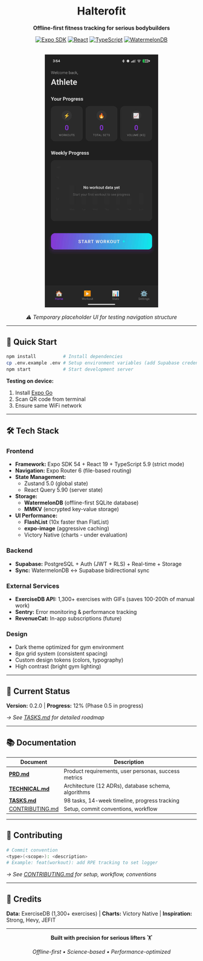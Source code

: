 <div align="center">

# Halterofit

**Offline-first fitness tracking for serious bodybuilders**

[![Expo SDK](https://img.shields.io/badge/Expo-54.0.12-000020?style=flat&logo=expo)](https://expo.dev)
[![React](https://img.shields.io/badge/React-19.1.0-61DAFB?style=flat&logo=react)](https://react.dev)
[![TypeScript](https://img.shields.io/badge/TypeScript-5.9-3178C6?style=flat&logo=typescript)](https://typescriptlang.org)
[![WatermelonDB](https://img.shields.io/badge/WatermelonDB-Offline--First-00A36C?style=flat)](https://nozbe.github.io/WatermelonDB/)

<br/>

<img src="./docs/images/home-placeholder.jpeg" alt="Home Screen Placeholder" width="300"/>

_⚠️ Temporary placeholder UI for testing navigation structure_

</div>

---

## 🚀 Quick Start

```bash
npm install          # Install dependencies
cp .env.example .env # Setup environment variables (add Supabase credentials)
npm start            # Start development server
```

**Testing on device:**
1. Install [Expo Go](https://expo.dev/client)
2. Scan QR code from terminal
3. Ensure same WiFi network

---

## 🛠️ Tech Stack

### Frontend
- **Framework:** Expo SDK 54 + React 19 + TypeScript 5.9 (strict mode)
- **Navigation:** Expo Router 6 (file-based routing)
- **State Management:**
  - Zustand 5.0 (global state)
  - React Query 5.90 (server state)
- **Storage:**
  - **WatermelonDB** (offline-first SQLite database)
  - **MMKV** (encrypted key-value storage)
- **UI Performance:**
  - **FlashList** (10x faster than FlatList)
  - **expo-image** (aggressive caching)
  - Victory Native (charts - under evaluation)

### Backend
- **Supabase:** PostgreSQL + Auth (JWT + RLS) + Real-time + Storage
- **Sync:** WatermelonDB ↔ Supabase bidirectional sync

### External Services
- **ExerciseDB API:** 1,300+ exercises with GIFs (saves 100-200h of manual work)
- **Sentry:** Error monitoring & performance tracking
- **RevenueCat:** In-app subscriptions (future)

### Design
- Dark theme optimized for gym environment
- 8px grid system (consistent spacing)
- Custom design tokens (colors, typography)
- High contrast (bright gym lighting)

---

## 🎯 Current Status

**Version:** 0.2.0 | **Progress:** 12% (Phase 0.5 in progress)

_→ See [TASKS.md](./docs/TASKS.md) for detailed roadmap_

---

## 📚 Documentation

| Document | Description |
|----------|-------------|
| **[PRD.md](./docs/PRD.md)** | Product requirements, user personas, success metrics |
| **[TECHNICAL.md](./docs/TECHNICAL.md)** | Architecture (12 ADRs), database schema, algorithms |
| **[TASKS.md](./docs/TASKS.md)** | 98 tasks, 14-week timeline, progress tracking |
| [CONTRIBUTING.md](./docs/CONTRIBUTING.md) | Setup, commit conventions, workflow |

---

## 🤝 Contributing

```bash
# Commit convention
<type>(<scope>): <description>
# Example: feat(workout): add RPE tracking to set logger
```

_→ See [CONTRIBUTING.md](./docs/CONTRIBUTING.md) for setup, workflow, conventions_

---

## 📝 Credits

**Data:** ExerciseDB (1,300+ exercises) | **Charts:** Victory Native | **Inspiration:** Strong, Hevy, JEFIT

---

<div align="center">

**Built with precision for serious lifters** 🏋️

_Offline-first • Science-based • Performance-optimized_

</div>

